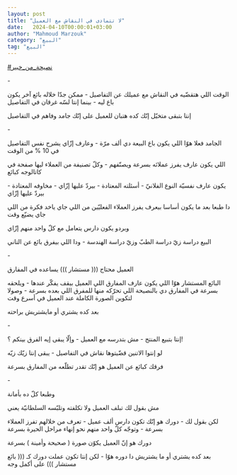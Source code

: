 ```yaml
---
layout: post
title: "لا تتمادى في النقاش مع العميل"
date:   2024-04-10T00:00:01+03:00
author: "Mahmoud Marzouk"
category: "البيع"
tag: "البيع"
---
```



[<u>\#نصيحة\_من\_خبير</u>](https://www.facebook.com/hashtag/%D9%86%D8%B5%D9%8A%D8%AD%D8%A9_%D9%85%D9%86_%D8%AE%D8%A8%D9%8A%D8%B1?__eep__=6&__cft__%5b0%5d=AZVABZ3khAiTC2cCDmc2cVKbRbTUs6qSA3e9x6B8EtzgRR-UXhEtQjMplvyg2xLyUNKk1ZaChOB_zLuieJRk8BiaZVvul9VGge0__YUkcOXfUmxrdnvLJdfpTaVE87p7Q5b2gd0xHJbusZuBWJ6ZvZuXFz7z7uT3ArGUxvqC3-KpSzF7THdlNGYt5_tPX_KUugo&__tn__=*NK-R)

\-

الوقت اللي هتقضّيه في النقاش مع عميلك عن التفاصيل - ممكن
جدّا خلاله بائع آخر يكون باع ليه - بينما إنتا لسّه غرقان في
التفاصيل

إنتا بتبقى متخيّل إنّك كده هتبان للعميل على إنّك جامد وفاهم
في التفاصيل

\-

الجامد فعلا هوّا اللي يكون باع البيعة دي ألف مرّة - وعارف
إزّاي يشرح نفس التفاصيل في 10 % من الوقت

اللي يكون عارف يفرز عملائه بسرعة ويصنّفهم - وكلّ تصنيفة من
العملاء ليها صفحة في كاتالوجه كبائع

يكون عارف نفسيّة النوع الفلانيّ - أسئلته المعتادة - بيردّ
عليها إزّاي - مخاوفه المعتادة - بيردّ عليها إزّاي

دا طبعا بعد ما يكون أساسا بيعرف يفرز العملاء الفعليّين من
اللي جاي ياخد فكرة من اللي جاي يضيّع وقت

وبردو يكون دارس يتعامل مع كلّ واحد منهم إزّاي

البيع دراسة زيّ دراسة الطبّ وزيّ دراسة الهندسة - ودا اللي
بيفرق بائع عن التاني

\-

العميل محتاج ((( مستشار ))) يساعده في المفارق

البائع المستشار هوّا اللي يكون عارف المفارق اللي العميل
بيقف يفكّر عندها - ويلحقه بسرعة في المفارق دي بالنصيحة اللي تحرّكه منها
للمفرق اللي بعده بسرعة - وصولا لتكوين الصورة الكاملة عند العميل في أسرع
وقت

بعد كده يشتري أو مايشتريش براحته

\-

إنتا بتبيع المنتج - مش بتدرسه مع العميل - وإلّا يبقى إيه
الفرق بينكم ؟!

لو إنتوا الاتنين قضّيتوها نقاش في التفاصيل - يبقى إنتا
زيّك زيّه

فرقك كبائع عن العميل هو إنّك تقدر تطلّعه من المفارق
بسرعة

\-

وطبعا كلّ ده بأمانة

مش بقول لك تبلف العميل ولا تكلفته وتلبّسه السلطانيّة
يعني

لكن بقول لك - دورك هو إنّك تكون دارس ألف عميل - تعرف من
خلالهم تفرز العملاء بسرعة - وتوجّه كلّ واحد منهم نحو إنهاء مراحل الحيرة
بسرعة

دورك هو إنّ العميل يكوّن صورة ( صحيحة وأمينة )
بسرعة

بعد كده يشتري أو ما يشتريش دا دوره هوّا - لكن إنتا تكون
عملت دورك كـ ((( بائع مستشار ))) على أكمل وجه
